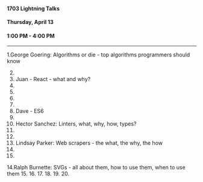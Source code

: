 #### 1703 Lightning Talks
#### Thursday, April 13
#### 1:00 PM - 4:00 PM

-----------------------------------------



1.George Goering: Algorithms or die - top algorithms programmers should know

2.
3. Juan - React - what and why?
4.
5.
6.
7.
8. Dave - ES6
6.
7. Hector Sanchez: Linters, what, why, how, types?
8.
9.
11. Lindsay Parker: Web scrapers - the what, the why, the how
12.
13.
14.Ralph Burnette: SVGs - all about them, how to use them, when to use them
15.
16.
17.
18.
19.
20.

